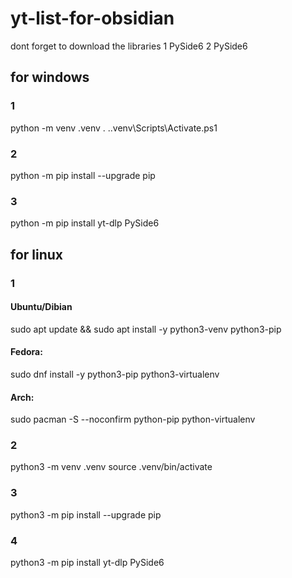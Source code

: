 # yt-list-for-obsidian
dont forget to download the libraries
1 PySide6
2 PySide6

## for windows
### 1
python -m venv .venv
. .\.venv\Scripts\Activate.ps1

### 2
python -m pip install --upgrade pip

### 3
python -m pip install yt-dlp PySide6

## for linux 
### 1
#### Ubuntu/Dibian
sudo apt update && sudo apt install -y python3-venv python3-pip
#### Fedora:
sudo dnf install -y python3-pip python3-virtualenv
#### Arch:
sudo pacman -S --noconfirm python-pip python-virtualenv

### 2
python3 -m venv .venv
source .venv/bin/activate

### 3
python3 -m pip install --upgrade pip

### 4
python3 -m pip install yt-dlp PySide6
